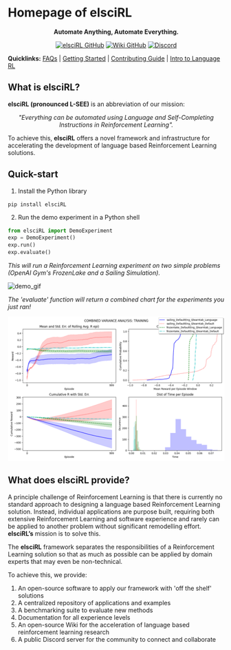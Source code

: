 # Homepage of elsciRL

<div align="center">

**Automate Anything, Automate Everything.**

</div>

<div align="center">

<a href="https://github.com/pdfosborne/elsciRL">![elsciRL GitHub](https://img.shields.io/github/watchers/pdfosborne/elsciRL?style=for-the-badge&logo=github&label=elsciRL&link=https%3A%2F%2Fgithub.com%2Fpdfosborne%2FelsciRL)</a> <a href="https://github.com/pdfosborne/elsciRL-Wiki">![Wiki GitHub](https://img.shields.io/github/watchers/pdfosborne/elsciRL-Wiki?style=for-the-badge&logo=github&label=elsciRL-Wiki&link=https%3A%2F%2Fgithub.com%2Fpdfosborne%2FelsciRL-Wiki)</a> <a href="https://discord.gg/GgaqcrYCxt">![Discord](https://img.shields.io/discord/1310579689315893248?style=for-the-badge&logo=discord&label=Discord&link=https%3A%2F%2Fdiscord.com%2Fchannels%2F1184202186469683200%2F1184202186998173878)</a>

</div>

**Quicklinks:**  [FAQs](<./FAQs.md>) | [Getting Started](<./Documentation/I - Introduction/1 - Getting Started.md>) | [Contributing Guide](<./Documentation/0 - Prerequisites/1 - New Contributors.md>) | [Intro to Language RL](<./Documentation/III - Language RL/1 - Introduction to Language RL.md>)


## What is elsciRL?

**elsciRL (pronounced L-SEE)** is an abbreviation of our mission: 

<div align="center">
 <i>"Everything can be automated using Language and Self-Completing Instructions in Reinforcement Learning".</i>
</div>

To achieve this, **elsciRL** offers a novel framework and infrastructure for accelerating the development of language based Reinforcement Learning solutions.

## Quick-start

1. Install the Python library
```
pip install elsciRL
```
2. Run the demo experiment in a Python shell
```python
from elsciRL import DemoExperiment
exp = DemoExperiment()
exp.run()
exp.evaluate()
``` 
*This will run a Reinforcement Learning experiment on two simple problems (OpenAI Gym's FrozenLake and a Sailing Simulation).*

![demo\_gif](<./Documentation/I - Introduction/attachments/elsciRL_demo_short.gif>)

*The 'evaluate' function will return a combined chart for the experiments you just ran!*

![variance\_comparison\_TRAINING](<./Documentation/I - Introduction/attachments/variance_comparison_TRAINING.png>)



## What does elsciRL provide?

A principle challenge of Reinforcement Learning is that there is currently no standard approach to designing a language based Reinforcement Learning solution. Instead, individual applications are purpose built, requiring both extensive Reinforcement Learning and software experience and rarely can be applied to another problem without significant remodelling effort. **elsciRL’s** mission is to solve this.

The **elsciRL** framework separates the responsibilities of a Reinforcement Learning solution so that as much as possible can be applied by domain experts that may even be non-technical. 

To achieve this, we provide:

1. An open-source software to apply our framework with 'off the shelf' solutions
2. A centralized repository of applications and examples
3. A benchmarking suite to evaluate new methods 
4. Documentation for all experience levels
5. An open-source Wiki for the acceleration of language based reinforcement learning research
6. A public Discord server for the community to connect and collaborate



